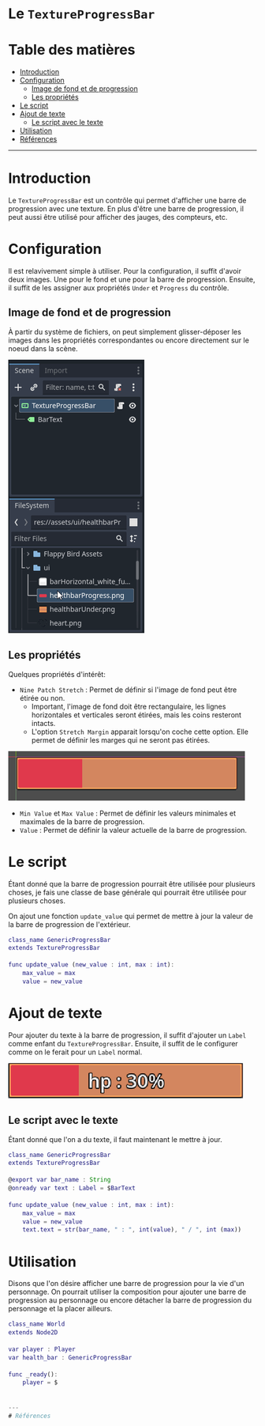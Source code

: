 # Le `TextureProgressBar` <!-- omit in toc -->

# Table des matières <!-- omit in toc -->
- [Introduction](#introduction)
- [Configuration](#configuration)
  - [Image de fond et de progression](#image-de-fond-et-de-progression)
  - [Les propriétés](#les-propriétés)
- [Le script](#le-script)
- [Ajout de texte](#ajout-de-texte)
  - [Le script avec le texte](#le-script-avec-le-texte)
- [Utilisation](#utilisation)
- [Références](#références)

---
# Introduction
Le `TextureProgressBar` est un contrôle qui permet d'afficher une barre de progression avec une texture. En plus d'être une barre de progression, il peut aussi être utilisé pour afficher des jauges, des compteurs, etc.

# Configuration
Il est relavivement simple à utiliser. Pour la configuration, il suffit d'avoir deux images. Une pour le fond et une pour la barre de progression. Ensuite, il suffit de les assigner aux propriétés `Under` et `Progress` du contrôle.

## Image de fond et de progression
À partir du système de fichiers, on peut simplement glisser-déposer les images dans les propriétés correspondantes ou encore directement sur le noeud dans la scène.

![alt text](assets/drag_n_drop.gif)

## Les propriétés
Quelques propriétés d'intérêt:

- `Nine Patch Stretch` : Permet de définir si l'image de fond peut être étirée ou non.
  - Important, l'image de fond doit être rectangulaire, les lignes horizontales et verticales seront étirées, mais les coins resteront intacts.
  - L'option `Stretch Margin` apparait lorsqu'on coche cette option. Elle permet de définir les marges qui ne seront pas étirées.


![alt text](assets/progress_bar_no_text.png)

- `Min Value` et `Max Value` : Permet de définir les valeurs minimales et maximales de la barre de progression.
- `Value` : Permet de définir la valeur actuelle de la barre de progression.

# Le script

Étant donné que la barre de progression pourrait être utilisée pour plusieurs choses, je fais une classe de base générale qui pourrait être utilisée pour plusieurs choses.

On ajout une fonction `update_value` qui permet de mettre à jour la valeur de la barre de progression de l'extérieur.

```gd
class_name GenericProgressBar
extends TextureProgressBar

func update_value (new_value : int, max : int):
	max_value = max
	value = new_value
```

# Ajout de texte
Pour ajouter du texte à la barre de progression, il suffit d'ajouter un `Label` comme enfant du `TextureProgressBar`. Ensuite, il suffit de le configurer comme on le ferait pour un `Label` normal.

![alt text](assets/progress_bar_with_text.png)

## Le script avec le texte
Étant donné que l'on a du texte, il faut maintenant le mettre à jour.

```gd
class_name GenericProgressBar
extends TextureProgressBar

@export var bar_name : String
@onready var text : Label = $BarText

func update_value (new_value : int, max : int):
	max_value = max
	value = new_value
	text.text = str(bar_name, " : ", int(value), " / ", int (max))
```

# Utilisation
Disons que l'on désire afficher une barre de progression pour la vie d'un personnage. On pourrait utiliser la composition pour ajouter une barre de progression au personnage ou encore détacher la barre de progression du personnage et la placer ailleurs.

```gd
class_name World
extends Node2D

var player : Player
var health_bar : GenericProgressBar

func _ready():
    player = $


---
# Références
